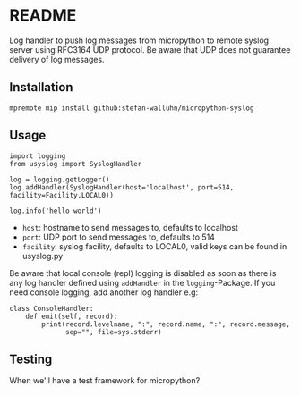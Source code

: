 # README

Log handler to push log messages from micropython to remote syslog server using
RFC3164 UDP protocol. Be aware that UDP does not guarantee delivery of log
messages.

## Installation

```
mpremote mip install github:stefan-walluhn/micropython-syslog
```

## Usage

```
import logging
from usyslog import SyslogHandler

log = logging.getLogger()
log.addHandler(SyslogHandler(host='localhost', port=514, facility=Facility.LOCAL0))

log.info('hello world')
```

* `host`: hostname to send messages to, defaults to localhost
* `port`: UDP port to send messages to, defaults to 514
* `facility`: syslog facility, defaults to LOCAL0, valid keys can be found in usyslog.py

Be aware that local console (repl) logging is disabled as soon as there is any
log handler defined using `addHandler` in the `logging`-Package. If you need
console logging, add another log handler e.g:

```
class ConsoleHandler:
    def emit(self, record):
        print(record.levelname, ":", record.name, ":", record.message,
              sep="", file=sys.stderr)
```

## Testing

When we'll have a test framework for micropython?
